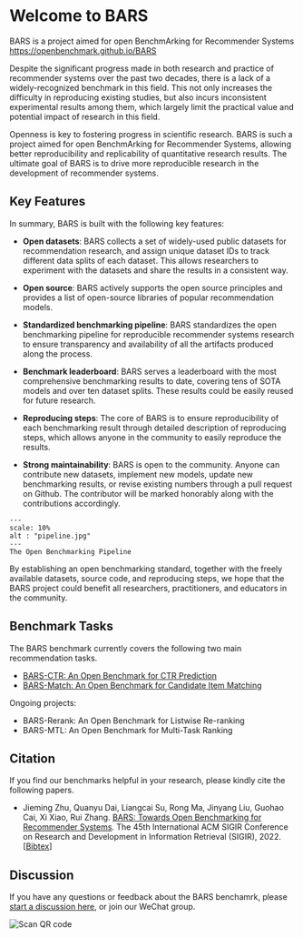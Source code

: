 # Welcome to BARS

BARS is a project aimed for open BenchmArking for Recommender Systems https://openbenchmark.github.io/BARS

Despite the significant progress made in both research and practice of recommender systems over the past two decades, there is a lack of a widely-recognized benchmark in this field. This not only increases the difficulty in reproducing existing studies, but also incurs inconsistent experimental results among them, which largely limit the practical value and potential impact of research in this field. 

Openness is key to fostering progress in scientific research. BARS is such a project aimed for open BenchmArking for Recommender Systems, allowing better reproducibility and replicability of quantitative research results. The ultimate goal of BARS is to drive more reproducible research in the development of recommender systems. 


## Key Features
In summary, BARS is built with the following key features:

+ **Open datasets**: BARS collects a set of widely-used public datasets for recommendation research, and assign unique dataset IDs to track different data splits of each dataset. This allows researchers to experiment with the datasets and share the results in a consistent way.

+ **Open source**: BARS actively supports the open source principles and provides a list of open-source libraries of popular recommendation models.

+ **Standardized benchmarking pipeline**: BARS standardizes the open benchmarking pipeline for reproducible recommender systems research to ensure transparency and availability of all the artifacts produced along the process.

+ **Benchmark leaderboard**: BARS serves a leaderboard with the most comprehensive benchmarking results to date, covering tens of SOTA models and over ten dataset splits. These results could be easily reused for future research.

+ **Reproducing steps**: The core of BARS is to ensure reproducibility of each benchmarking result through detailed description of reproducing steps, which allows anyone in the community to easily reproduce the results.

+ **Strong maintainability**: BARS is open to the community. Anyone can contribute new datasets, implement new models, update new benchmarking results, or revise existing numbers through a pull request on Github. The contributor will be marked honorably along with the contributions accordingly.


```{figure} img/pipeline.jpg
---
scale: 10%
alt : "pipeline.jpg"
---
The Open Benchmarking Pipeline
```

By establishing an open benchmarking standard, together with the freely available datasets, source code, and reproducing steps, we hope that the BARS project could benefit all researchers, practitioners, and educators in the community. 


## Benchmark Tasks

The BARS benchmark currently covers the following two main recommendation tasks. 

+ [BARS-CTR: An Open Benchmark for CTR Prediction](https://openbenchmark.github.io/BARS/CTR)
+ [BARS-Match: An Open Benchmark for Candidate Item Matching](https://openbenchmark.github.io/BARS/Matching)

Ongoing projects:

+ BARS-Rerank: An Open Benchmark for Listwise Re-ranking
+ BARS-MTL: An Open Benchmark for Multi-Task Ranking


## Citation

If you find our benchmarks helpful in your research, please kindly cite the following papers.

+ Jieming Zhu, Quanyu Dai, Liangcai Su, Rong Ma, Jinyang Liu, Guohao Cai, Xi Xiao, Rui Zhang. [BARS: Towards Open Benchmarking for Recommender Systems](https://arxiv.org/abs/2205.09626). The 45th International ACM SIGIR Conference on Research and Development in Information Retrieval (SIGIR), 2022. [[Bibtex](https://dblp.org/rec/conf/sigir/ZhuDSMLCXZ22.html?view=bibtex)]


## Discussion

If you have any questions or feedback about the BARS benchamrk, please [start a discussion here](https://github.com/reczoo/BARS/discussions/new), or join our WeChat group.

![Scan QR code](img/wechat.jpg)


